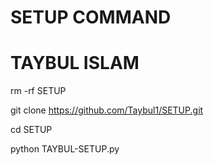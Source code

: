 # SETUP COMMAND
# TAYBUL ISLAM 
rm -rf SETUP

git clone https://github.com/Taybul1/SETUP.git

cd SETUP

python TAYBUL-SETUP.py
